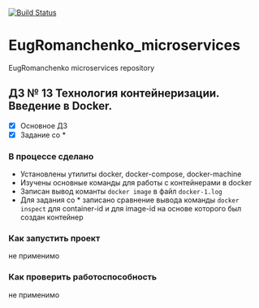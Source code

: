 [![Build Status](https://travis-ci.org/Otus-DevOps-2018-02/EugRomanchenko_microservices.svg?branch=master)](https://travis-ci.org/Otus-DevOps-2018-02/EugRomanchenko_microservices)
# EugRomanchenko_microservices
EugRomanchenko microservices repository

## ДЗ № 13 Технология контейнеризации. Введение в Docker.

 - [x] Основное ДЗ
 - [x] Задание со *

### В процессе сделано
 - Установлены утилиты docker, docker-compose, docker-machine
 - Изучены основные команды для работы с контейнерами в docker
 - Записан вывод команты `docker image` в файл `docker-1.log`
 - Для задания со * записано сравнение вывода команды `docker inspect` для container-id и для image-id на основе которого был создан контейнер

### Как запустить проект
не применимо

### Как проверить работоспособность
не применимо
